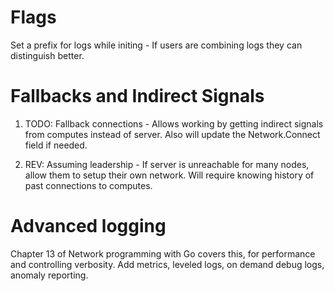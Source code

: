 # Flags

Set a prefix for logs while initing - If users are combining logs they can distinguish better.

# Fallbacks and Indirect Signals
1. TODO: Fallback connections - Allows working by getting indirect signals from computes instead of server.
Also will update the Network.Connect field if needed.

2. REV: Assuming leadership - If server is unreachable for many nodes, allow them to setup their own network. Will require knowing history of past connections to computes.

# Advanced logging
Chapter 13 of Network programming with Go covers this, for performance and controlling verbosity.
Add metrics, leveled logs, on demand debug logs, anomaly reporting.
